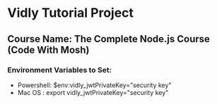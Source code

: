 # Vidly Tutorial Project

## Course Name: The Complete Node.js Course (Code With Mosh)

### Environment Variables to Set:
- Powershell: $env:vidly_jwtPrivateKey="security key"
- Mac OS : export vidly_jwtPrivateKey="security key"